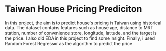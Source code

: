 # Taiwan House Pricing Prediciton
In this project, the aim is to predict house's pricing in Taiwan using historical data. The dataset contains features such as house age, distance to MRT station, number of convenience store, longitude, latitude, and the target is the price. I also did EDA in this project to find some insight. Finally, i used Random Forest Regressor as the algorithm to predict the price
